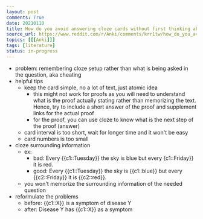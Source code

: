 ```yaml
---
layout: post
comments: True
date: 20210110
title: How do you avoid answering cloze cards without first thinking about the answer ?
source_url: https://www.reddit.com/r/Anki/comments/krr1tw/how_do_you_avoid_answering_cloze_cards_without/
topics: [[[Anki]]]
tags: [literature]
status: in-progress
---
```


-   problem: remembering cloze setup rather than what is being asked in the question, aka cheating
-   helpful tips
    -   keep the card simple, no a lot of text, just atomic idea
        -   this might not work for proofs as you will need to understand what is the proof actually stating rather than memorizing the text. Hence, try to include a short answer of the proof and supplement links for the actual proof
        -   for the proof, you can use cloze to know what is the next step of the proof (answer)
    -   card interval is too short, wait for longer time and it won't be easy
    -   card numbers is too small
-   cloze surrounding information
    -   ex:
        -   bad: Every \{\{c1::Tuesday}} the sky is blue but every {c1::Friday}} it is red.
        -   good: Every \{\{c1::Tuesday}} the sky is \{\{c1::blue}} but every \{\{c2::Friday}} it is \{\{c2:\:red}}.
    -   you won't memorize the surrounding information of the needed question
-   reformulate the problems
    -   before: \{\{c1::X}} is a symptom of disease Y
    -   after: Disease Y has \{\{c1::X}} as a symptom

